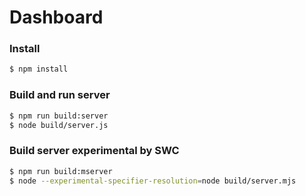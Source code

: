 # Dashboard

### Install

```bash
$ npm install
```

### Build and run server

```bash
$ npm run build:server
$ node build/server.js
```

### Build server experimental by SWC

```bash
$ npm run build:mserver
$ node --experimental-specifier-resolution=node build/server.mjs
```
